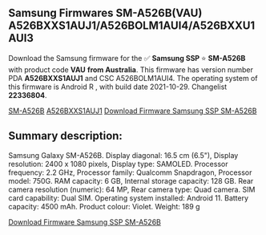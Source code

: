 <h2>Samsung Firmwares SM-A526B(VAU) A526BXXS1AUJ1/A526BOLM1AUI4/A526BXXU1AUI3</h2>
Download the Samsung firmware for the ✅ <strong>Samsung SSP </strong> ⭐ <strong>SM-A526B</strong> with product code <strong>VAU</strong> <strong> from Australia</strong>. This firmware has version number PDA <strong>A526BXXS1AUJ1</strong> and CSC A526BOLM1AUI4. The operating system of this firmware is Android R , with build date 2021-10-29. Changelist <strong>22336804</strong>.


[SM-A526B](https://samfirm.shop/samsung/model/SM-A526B)
[A526BXXS1AUJ1](https://samfirm.shop/samsung/pda/A526BXXS1AUJ1)
[Download Firmware Samsung SSP SM-A526B](https://samfirm.shop/samsung/firmware/469500)
<h2>Summary description:</h2>
<p>Samsung Galaxy SM-A526B. Display diagonal: 16.5 cm (6.5"), Display resolution: 2400 x 1080 pixels, Display type: SAMOLED. Processor frequency: 2.2 GHz, Processor family: Qualcomm Snapdragon, Processor model: 750G. RAM capacity: 6 GB, Internal storage capacity: 128 GB. Rear camera resolution (numeric): 64 MP, Rear camera type: Quad camera. SIM card capability: Dual SIM. Operating system installed: Android 11. Battery capacity: 4500 mAh. Product colour: Violet. Weight: 189 g</p>


[Download Firmware Samsung SSP SM-A526B](https://samfirm.shop/samsung/firmware/469500)
